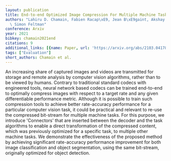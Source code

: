 ```yaml
---
layout: publication
title: End-to-end Optimized Image Compression For Multiple Machine Tasks
authors: "Lahiru D. Chamain, Fabien Racap\xE9, Jean B\xE9gaint, Akshay Pushparaja,\
  \ Simon Feltman"
conference: Arxiv
year: 2021
bibkey: chamain2021end
citations: 9
additional_links: [{name: Paper, url: 'https://arxiv.org/abs/2103.04178'}]
tags: ["Evaluation"]
short_authors: Chamain et al.
---
```

An increasing share of captured images and videos are transmitted for storage
and remote analysis by computer vision algorithms, rather than to be viewed by
humans. Contrary to traditional standard codecs with engineered tools, neural
network based codecs can be trained end-to-end to optimally compress images
with respect to a target rate and any given differentiable performance metric.
Although it is possible to train such compression tools to achieve better
rate-accuracy performance for a particular computer vision task, it could be
practical and relevant to re-use the compressed bit-stream for multiple machine
tasks. For this purpose, we introduce 'Connectors' that are inserted between
the decoder and the task algorithms to enable a direct transformation of the
compressed content, which was previously optimized for a specific task, to
multiple other machine tasks. We demonstrate the effectiveness of the proposed
method by achieving significant rate-accuracy performance improvement for both
image classification and object segmentation, using the same bit-stream,
originally optimized for object detection.